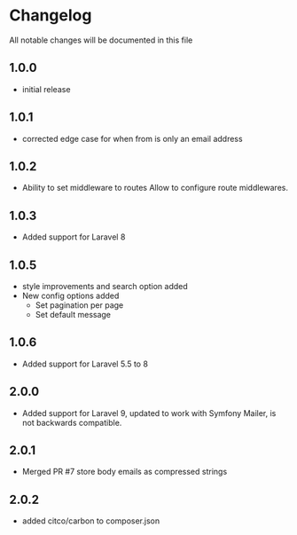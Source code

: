 # Changelog

All notable changes will be documented in this file

## 1.0.0

- initial release

## 1.0.1

- corrected edge case for when from is only an email address

## 1.0.2

- Ability to set middleware to routes
Allow to configure route middlewares.

## 1.0.3

- Added support for Laravel 8

## 1.0.5

- style improvements and search option added
- New config options added
  - Set pagination per page
  - Set default message

## 1.0.6

- Added support for Laravel 5.5 to 8

## 2.0.0 

- Added support for Laravel 9, updated to work with Symfony Mailer, is not backwards compatible.

## 2.0.1

- Merged PR #7 store body emails as compressed strings

## 2.0.2

- added citco/carbon to composer.json
